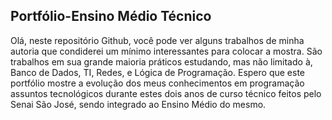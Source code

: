 <div>
  <h2>Portfólio-Ensino Médio Técnico</h2>
  <p>Olá, neste repositório Github, você pode ver alguns trabalhos de minha autoria que condiderei um mínimo interessantes para colocar a mostra. São trabalhos em sua grande maioria práticos estudando, mas não limitado à, Banco de Dados, TI, Redes, e Lógica de Programação. Espero que este portfólio mostre a evolução dos meus conhecimentos em programação assuntos tecnológicos durante estes dois anos de curso técnico feitos pelo Senai São José, sendo integrado ao Ensino Médio do mesmo.
